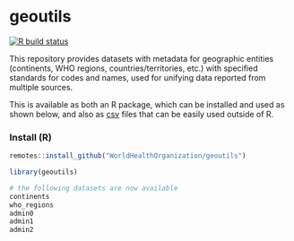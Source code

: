 # geoutils

<!-- badges: start -->
[![R build status](https://github.com/WorldHealthOrganization/geoutils/workflows/R-CMD-check/badge.svg)](https://github.com/WorldHealthOrganization/geoutils/actions)
<!-- badges: end -->

This repository provides datasets with metadata for geographic entities (continents, WHO regions, countries/territories, etc.) with specified standards for codes and names, used for unifying data reported from multiple sources.

This is available as both an R package, which can be installed and used as shown below, and also as [csv](https://github.com/WorldHealthOrganization/geoutils/tree/master/csv) files that can be easily used outside of R.

### Install (R)

```r
remotes::install_github("WorldHealthOrganization/geoutils")
```

```r
library(geoutils)

# the following datasets are now available
continents
who_regions
admin0
admin1
admin2
```
